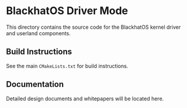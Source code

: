# BlackhatOS Driver Mode

This directory contains the source code for the BlackhatOS kernel driver and userland components.

## Build Instructions

See the main `CMakeLists.txt` for build instructions.

## Documentation

Detailed design documents and whitepapers will be located here.

